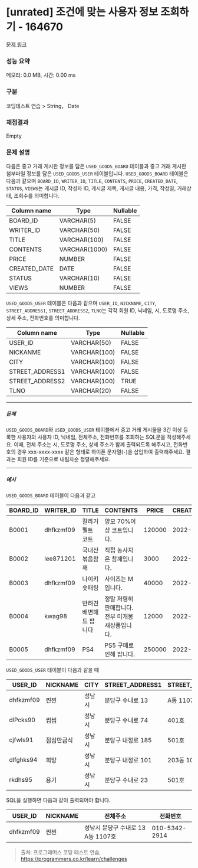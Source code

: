 # [unrated] 조건에 맞는 사용자 정보 조회하기 - 164670 

[문제 링크](https://school.programmers.co.kr/learn/courses/30/lessons/164670) 

### 성능 요약

메모리: 0.0 MB, 시간: 0.00 ms

### 구분

코딩테스트 연습 > String， Date

### 채점결과

Empty

### 문제 설명

<p style="user-select: auto;">다음은 중고 거래 게시판 정보를 담은 <code style="user-select: auto;">USED_GOODS_BOARD</code> 테이블과 중고 거래 게시판 첨부파일 정보를 담은 <code style="user-select: auto;">USED_GOODS_USER</code> 테이블입니다. <code style="user-select: auto;">USED_GOODS_BOARD</code> 테이블은 다음과 같으며 <code style="user-select: auto;">BOARD_ID</code>, <code style="user-select: auto;">WRITER_ID</code>, <code style="user-select: auto;">TITLE</code>, <code style="user-select: auto;">CONTENTS</code>, <code style="user-select: auto;">PRICE</code>, <code style="user-select: auto;">CREATED_DATE</code>, <code style="user-select: auto;">STATUS</code>, <code style="user-select: auto;">VIEWS</code>는 게시글 ID, 작성자 ID, 게시글 제목, 게시글 내용, 가격, 작성일, 거래상태, 조회수를 의미합니다.</p>
<table class="table" style="user-select: auto;">
        <thead style="user-select: auto;"><tr style="user-select: auto;">
<th style="user-select: auto;">Column name</th>
<th style="user-select: auto;">Type</th>
<th style="user-select: auto;">Nullable</th>
</tr>
</thead>
        <tbody style="user-select: auto;"><tr style="user-select: auto;">
<td style="user-select: auto;">BOARD_ID</td>
<td style="user-select: auto;">VARCHAR(5)</td>
<td style="user-select: auto;">FALSE</td>
</tr>
<tr style="user-select: auto;">
<td style="user-select: auto;">WRITER_ID</td>
<td style="user-select: auto;">VARCHAR(50)</td>
<td style="user-select: auto;">FALSE</td>
</tr>
<tr style="user-select: auto;">
<td style="user-select: auto;">TITLE</td>
<td style="user-select: auto;">VARCHAR(100)</td>
<td style="user-select: auto;">FALSE</td>
</tr>
<tr style="user-select: auto;">
<td style="user-select: auto;">CONTENTS</td>
<td style="user-select: auto;">VARCHAR(1000)</td>
<td style="user-select: auto;">FALSE</td>
</tr>
<tr style="user-select: auto;">
<td style="user-select: auto;">PRICE</td>
<td style="user-select: auto;">NUMBER</td>
<td style="user-select: auto;">FALSE</td>
</tr>
<tr style="user-select: auto;">
<td style="user-select: auto;">CREATED_DATE</td>
<td style="user-select: auto;">DATE</td>
<td style="user-select: auto;">FALSE</td>
</tr>
<tr style="user-select: auto;">
<td style="user-select: auto;">STATUS</td>
<td style="user-select: auto;">VARCHAR(10)</td>
<td style="user-select: auto;">FALSE</td>
</tr>
<tr style="user-select: auto;">
<td style="user-select: auto;">VIEWS</td>
<td style="user-select: auto;">NUMBER</td>
<td style="user-select: auto;">FALSE</td>
</tr>
</tbody>
      </table>
<p style="user-select: auto;"><code style="user-select: auto;">USED_GOODS_USER</code> 테이블은 다음과 같으며 <code style="user-select: auto;">USER_ID</code>, <code style="user-select: auto;">NICKNAME</code>, <code style="user-select: auto;">CITY</code>, <code style="user-select: auto;">STREET_ADDRESS1</code>, <code style="user-select: auto;">STREET_ADDRESS2</code>, <code style="user-select: auto;">TLNO</code>는 각각 회원 ID, 닉네임, 시, 도로명 주소, 상세 주소, 전화번호를 의미합니다.</p>
<table class="table" style="user-select: auto;">
        <thead style="user-select: auto;"><tr style="user-select: auto;">
<th style="user-select: auto;">Column name</th>
<th style="user-select: auto;">Type</th>
<th style="user-select: auto;">Nullable</th>
</tr>
</thead>
        <tbody style="user-select: auto;"><tr style="user-select: auto;">
<td style="user-select: auto;">USER_ID</td>
<td style="user-select: auto;">VARCHAR(50)</td>
<td style="user-select: auto;">FALSE</td>
</tr>
<tr style="user-select: auto;">
<td style="user-select: auto;">NICKANME</td>
<td style="user-select: auto;">VARCHAR(100)</td>
<td style="user-select: auto;">FALSE</td>
</tr>
<tr style="user-select: auto;">
<td style="user-select: auto;">CITY</td>
<td style="user-select: auto;">VARCHAR(100)</td>
<td style="user-select: auto;">FALSE</td>
</tr>
<tr style="user-select: auto;">
<td style="user-select: auto;">STREET_ADDRESS1</td>
<td style="user-select: auto;">VARCHAR(100)</td>
<td style="user-select: auto;">FALSE</td>
</tr>
<tr style="user-select: auto;">
<td style="user-select: auto;">STREET_ADDRESS2</td>
<td style="user-select: auto;">VARCHAR(100)</td>
<td style="user-select: auto;">TRUE</td>
</tr>
<tr style="user-select: auto;">
<td style="user-select: auto;">TLNO</td>
<td style="user-select: auto;">VARCHAR(20)</td>
<td style="user-select: auto;">FALSE</td>
</tr>
</tbody>
      </table>
<hr style="user-select: auto;">

<h5 style="user-select: auto;">문제</h5>

<p style="user-select: auto;"><code style="user-select: auto;">USED_GOODS_BOARD</code>와 <code style="user-select: auto;">USED_GOODS_USER</code> 테이블에서 중고 거래 게시물을 3건 이상 등록한 사용자의 사용자 ID, 닉네임, 전체주소, 전화번호를 조회하는 SQL문을 작성해주세요. 이때, 전체 주소는 시, 도로명 주소, 상세 주소가 함께 출력되도록 해주시고, 전화번호의 경우 xxx-xxxx-xxxx 같은 형태로 하이픈 문자열(<code style="user-select: auto;">-</code>)을 삽입하여 출력해주세요. 결과는 회원 ID를 기준으로 내림차순 정렬해주세요. </p>

<hr style="user-select: auto;">

<h5 style="user-select: auto;">예시</h5>

<p style="user-select: auto;"><code style="user-select: auto;">USED_GOODS_BOARD</code> 테이블이 다음과 같고</p>
<table class="table" style="user-select: auto;">
        <thead style="user-select: auto;"><tr style="user-select: auto;">
<th style="user-select: auto;">BOARD_ID</th>
<th style="user-select: auto;">WRITER_ID</th>
<th style="user-select: auto;">TITLE</th>
<th style="user-select: auto;">CONTENTS</th>
<th style="user-select: auto;">PRICE</th>
<th style="user-select: auto;">CREATED_DATE</th>
<th style="user-select: auto;">STATUS</th>
<th style="user-select: auto;">VIEWS</th>
</tr>
</thead>
        <tbody style="user-select: auto;"><tr style="user-select: auto;">
<td style="user-select: auto;">B0001</td>
<td style="user-select: auto;">dhfkzmf09</td>
<td style="user-select: auto;">칼라거펠트 코트</td>
<td style="user-select: auto;">양모 70%이상 코트입니다.</td>
<td style="user-select: auto;">120000</td>
<td style="user-select: auto;">2022-10-14</td>
<td style="user-select: auto;">DONE</td>
<td style="user-select: auto;">104</td>
</tr>
<tr style="user-select: auto;">
<td style="user-select: auto;">B0002</td>
<td style="user-select: auto;">lee871201</td>
<td style="user-select: auto;">국내산 볶음참깨</td>
<td style="user-select: auto;">직접 농사지은 참깨입니다.</td>
<td style="user-select: auto;">3000</td>
<td style="user-select: auto;">2022-10-02</td>
<td style="user-select: auto;">DONE</td>
<td style="user-select: auto;">121</td>
</tr>
<tr style="user-select: auto;">
<td style="user-select: auto;">B0003</td>
<td style="user-select: auto;">dhfkzmf09</td>
<td style="user-select: auto;">나이키 숏패팅</td>
<td style="user-select: auto;">사이즈는 M입니다.</td>
<td style="user-select: auto;">40000</td>
<td style="user-select: auto;">2022-10-17</td>
<td style="user-select: auto;">DONE</td>
<td style="user-select: auto;">98</td>
</tr>
<tr style="user-select: auto;">
<td style="user-select: auto;">B0004</td>
<td style="user-select: auto;">kwag98</td>
<td style="user-select: auto;">반려견 배변패드 팝니다</td>
<td style="user-select: auto;">정말 저렴히 판매합니다. 전부 미개봉 새상품입니다.</td>
<td style="user-select: auto;">12000</td>
<td style="user-select: auto;">2022-10-01</td>
<td style="user-select: auto;">DONE</td>
<td style="user-select: auto;">250</td>
</tr>
<tr style="user-select: auto;">
<td style="user-select: auto;">B0005</td>
<td style="user-select: auto;">dhfkzmf09</td>
<td style="user-select: auto;">PS4</td>
<td style="user-select: auto;">PS5 구매로인해 팝니다.</td>
<td style="user-select: auto;">250000</td>
<td style="user-select: auto;">2022-11-03</td>
<td style="user-select: auto;">DONE</td>
<td style="user-select: auto;">111</td>
</tr>
</tbody>
      </table>
<p style="user-select: auto;"><code style="user-select: auto;">USED_GOODS_USER</code> 테이블이 다음과 같을 때</p>
<table class="table" style="user-select: auto;">
        <thead style="user-select: auto;"><tr style="user-select: auto;">
<th style="user-select: auto;">USER_ID</th>
<th style="user-select: auto;">NICKNAME</th>
<th style="user-select: auto;">CITY</th>
<th style="user-select: auto;">STREET_ADDRESS1</th>
<th style="user-select: auto;">STREET_ADDRESS2</th>
<th style="user-select: auto;">TLNO</th>
</tr>
</thead>
        <tbody style="user-select: auto;"><tr style="user-select: auto;">
<td style="user-select: auto;">dhfkzmf09</td>
<td style="user-select: auto;">찐찐</td>
<td style="user-select: auto;">성남시</td>
<td style="user-select: auto;">분당구 수내로 13</td>
<td style="user-select: auto;">A동 1107호</td>
<td style="user-select: auto;">01053422914</td>
</tr>
<tr style="user-select: auto;">
<td style="user-select: auto;">dlPcks90</td>
<td style="user-select: auto;">썹썹</td>
<td style="user-select: auto;">성남시</td>
<td style="user-select: auto;">분당구 수내로 74</td>
<td style="user-select: auto;">401호</td>
<td style="user-select: auto;">01034573944</td>
</tr>
<tr style="user-select: auto;">
<td style="user-select: auto;">cjfwls91</td>
<td style="user-select: auto;">점심만금식</td>
<td style="user-select: auto;">성남시</td>
<td style="user-select: auto;">분당구 내정로 185</td>
<td style="user-select: auto;">501호</td>
<td style="user-select: auto;">01036344964</td>
</tr>
<tr style="user-select: auto;">
<td style="user-select: auto;">dlfghks94</td>
<td style="user-select: auto;">희망</td>
<td style="user-select: auto;">성남시</td>
<td style="user-select: auto;">분당구 내정로 101</td>
<td style="user-select: auto;">203동 102호</td>
<td style="user-select: auto;">01032634154</td>
</tr>
<tr style="user-select: auto;">
<td style="user-select: auto;">rkdhs95</td>
<td style="user-select: auto;">용기</td>
<td style="user-select: auto;">성남시</td>
<td style="user-select: auto;">분당구 수내로 23</td>
<td style="user-select: auto;">501호</td>
<td style="user-select: auto;">01074564564</td>
</tr>
</tbody>
      </table>
<p style="user-select: auto;">SQL을 실행하면 다음과 같이 출력되어야 합니다.</p>
<table class="table" style="user-select: auto;">
        <thead style="user-select: auto;"><tr style="user-select: auto;">
<th style="user-select: auto;">USER_ID</th>
<th style="user-select: auto;">NICKNAME</th>
<th style="user-select: auto;">전체주소</th>
<th style="user-select: auto;">전화번호</th>
</tr>
</thead>
        <tbody style="user-select: auto;"><tr style="user-select: auto;">
<td style="user-select: auto;">dhfkzmf09</td>
<td style="user-select: auto;">찐찐</td>
<td style="user-select: auto;">성남시 분당구 수내로 13 A동 1107호</td>
<td style="user-select: auto;">010-5342-2914</td>
</tr>
</tbody>
      </table>

> 출처: 프로그래머스 코딩 테스트 연습, https://programmers.co.kr/learn/challenges